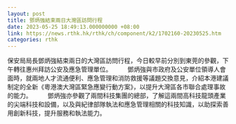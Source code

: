 ```yaml
---
layout: post
title: 鄧炳強結束兩日大灣區訪問行程
date: 2023-05-25 18:49:13.000000000 +08:00
link: https://news.rthk.hk/rthk/ch/component/k2/1702160-20230525.htm
categories: rthk
---
```


保安局局長鄧炳強結束兩日的大灣區訪問行程，今日較早前分別到東莞的參觀，下午轉往惠州拜訪公安及應急管理單位。
　　 
鄧炳強與市政府及公安單位領導人會面時，就兩地人才流通便利、應急管理和消防救援等議題交換意見，介紹本港建議制定的全新《粵港澳大灣區緊急應變行動方案》，以提升大灣區各市聯合處理事故的能力。
　　 
鄧炳強亦參觀了兩間科技集團的總部，了解這兩間高科技龍頭產業的尖端科技和設備，以及與紀律部隊執法和應急管理相關的科技知識，以助探索善用創新科技，提升服務和執法能力。
